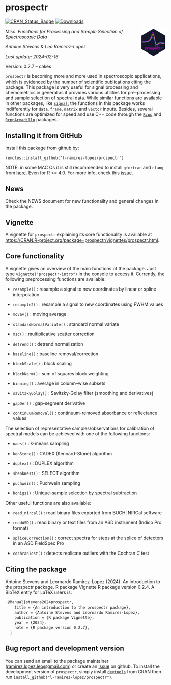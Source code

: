 # prospectr

[![CRAN\_Status\_Badge](http://www.r-pkg.org/badges/version/prospectr)](https://CRAN.R-project.org/package=prospectr)
[![Downloads](https://cranlogs.r-pkg.org/badges/prospectr)](https://cranlogs.r-pkg.org/badges/prospectr)

<img align="right" src="./man/figures/logo.png" width="15%">

<!-- badges: end -->
<em>
<p align="left">
Misc. Functions for Processing and Sample Selection of Spectroscopic
Data
</p>

</em> *Antoine Stevens & Leo Ramirez-Lopez*

*Last update: 2024-02-16*

Version: 0.2.7 – cakes

`prospectr` is becoming more and more used in spectroscopic
applications, which is evidenced by the number of scientific
publications citing the package. This package is very useful for signal
processing and chemometrics in general as it provides various utilities
for pre–processing and sample selection of spectral data. While similar
functions are available in other packages, like
[`signal`](https://CRAN.R-project.org/package=signal), the functions in
this package works indifferently for `data.frame`, `matrix` and `vector`
inputs. Besides, several functions are optimized for speed and use C++
code through the [`Rcpp`](https://CRAN.R-project.org/package=Rcpp) and
[`RcppArmadillo`](https://CRAN.R-project.org/package=RcppArmadillo)
packages.

## Installing it from GitHub

Install this package from github by:

    remotes::install_github("l-ramirez-lopez/prospectr")

NOTE: in some MAC Os it is still recommended to install `gfortran` and
`clang` from [here](https://cran.r-project.org/bin/macosx/tools/). Even
for R &gt;= 4.0. For more info, check this
[issue](https://github.com/tidyverts/fable/issues/193).

## News

Check the NEWS document for new functionality and general changes in the
package.

## Vignette

A vignette for `prospectr` explaining its core functionality is
available at
<https://CRAN.R-project.org/package=prospectr/vignettes/prospectr.html>.

## Core functionality

A vignette gives an overview of the main functions of the package. Just
type `vignette("prospectr-intro")` in the console to access it.
Currently, the following preprocessing functions are available:

-   `resample()` : resample a signal to new coordinates by linear or
    spline interpolation

-   `resample2()` : resample a signal to new coordinates using FWHM
    values

-   `movav()` : moving average

-   `standardNormalVariate()` : standard normal variate

-   `msc()` : multiplicative scatter correction

-   `detrend()` : detrend normalization

-   `baseline()` : baseline removal/correction

-   `blockScale()` : block scaling

-   `blockNorm()` : sum of squares block weighting

-   `binning()` : average in column–wise subsets

-   `savitzkyGolay()` : Savitzky-Golay filter (smoothing and
    derivatives)

-   `gapDer()` : gap-segment derivative

-   `continuumRemoval()` : continuum-removed absorbance or reflectance
    values

The selection of representative samples/observations for calibration of
spectral models can be achieved with one of the following functions:

-   `naes()` : k-means sampling

-   `kenStone()` : CADEX (Kennard–Stone) algorithm

-   `duplex()` : DUPLEX algorithm

-   `shenkWest()` : SELECT algorithm

-   `puchwein()` : Puchwein sampling

-   `honigs()` : Unique-sample selection by spectral subtraction

Other useful functions are also available:

-   `read_nircal()` : read binary files exported from BUCHI NIRCal
    software

-   `readASD()` : read binary or text files from an ASD instrument
    (Indico Pro format)

-   `spliceCorrection()` : correct spectra for steps at the splice of
    detectors in an ASD FieldSpec Pro

-   `cochranTest()` : detects replicate outliers with the Cochran *C*
    test

## Citing the package

Antoine Stevens and Leornardo Ramirez-Lopez (2024). An introduction to
the prospectr package. R package Vignette R package version 0.2.4. A
BibTeX entry for LaTeX users is:

     @Manual{stevens2024prospectr,
        title = {An introduction to the prospectr package},
        author = {Antoine Stevens and Leornardo Ramirez-Lopez},
        publication = {R package Vignette},
        year = {2024},
        note = {R package version 0.2.7},
      }

## Bug report and development version

You can send an email to the package maintainer
(<ramirez.lopez.leo@gmail.com>) or create an
[issue](https://github.com/l-ramirez-lopez/prospectr/issues) on github.
To install the development version of `prospectr`, simply install
[`devtools`](https://CRAN.R-project.org/package=devtools) from CRAN then
run `install_github("l-ramirez-lopez/prospectr")`.

